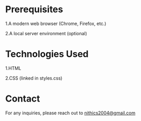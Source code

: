 # Prerequisites
1.A modern web browser (Chrome, Firefox, etc.)

2.A local server environment (optional)
# Technologies Used
1.HTML

2.CSS (linked in styles.css)
# Contact
For any inquiries, please reach out to nithics2004@gmail.com

